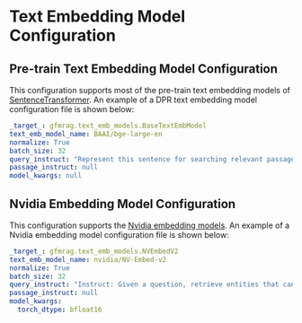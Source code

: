 # Text Embedding Model Configuration

## Pre-train Text Embedding Model Configuration

This configuration supports most of the pre-train text embedding models of [SentenceTransformer](https://huggingface.co/sentence-transformers). An example of a DPR text embedding model configuration file is shown below:

```yaml
_target_: gfmrag.text_emb_models.BaseTextEmbModel
text_emb_model_name: BAAI/bge-large-en
normalize: True
batch_size: 32
query_instruct: "Represent this sentence for searching relevant passages: "
passage_instruct: null
model_kwargs: null
```

## Nvidia Embedding Model Configuration

This configuration supports the [Nvidia embedding models](https://huggingface.co/nvidia/NV-Embed-v2). An example of a Nvidia embedding model configuration file is shown below:

```yaml
_target_: gfmrag.text_emb_models.NVEmbedV2
text_emb_model_name: nvidia/NV-Embed-v2
normalize: True
batch_size: 32
query_instruct: "Instruct: Given a question, retrieve entities that can help answer the question\nQuery: "
passage_instruct: null
model_kwargs:
  torch_dtype: bfloat16
```
